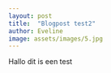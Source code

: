 ```yaml
---
layout: post
title:  "Blogpost test2"
author: Eveline
image: assets/images/5.jpg
---
```



Hallo dit is een test

